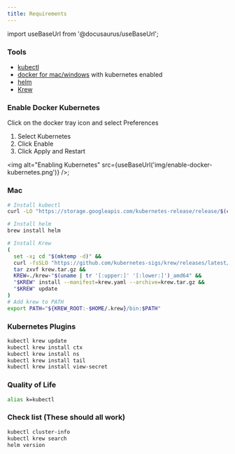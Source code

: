 ```yaml
---
title: Requirements
---
```


import useBaseUrl from '@docusaurus/useBaseUrl';

### Tools

- [kubectl](https://kubernetes.io/docs/tasks/tools/install-kubectl/)
- [docker for mac/windows](https://docs.docker.com/docker-for-windows/install/) with kubernetes enabled
- [helm](https://helm.sh/docs/intro/install/)
- [Krew](https://krew.sigs.k8s.io/docs/user-guide/setup/install/)

### Enable Docker Kubernetes

Click on the docker tray icon and select Preferences

1. Select Kubernetes
2. Click Enable
3. Click Apply and Restart

<img alt="Enabling Kubernetes" src={useBaseUrl('img/enable-docker-kubernetes.png')} />;

### Mac

```bash
# Install kubectl
curl -LO "https://storage.googleapis.com/kubernetes-release/release/$(curl -s https://storage.googleapis.com/kubernetes-release/release/stable.txt)/bin/darwin/amd64/kubectl"

# Install helm
brew install helm

# Install Krew
(
  set -x; cd "$(mktemp -d)" &&
  curl -fsSLO "https://github.com/kubernetes-sigs/krew/releases/latest/download/krew.{tar.gz,yaml}" &&
  tar zxvf krew.tar.gz &&
  KREW=./krew-"$(uname | tr '[:upper:]' '[:lower:]')_amd64" &&
  "$KREW" install --manifest=krew.yaml --archive=krew.tar.gz &&
  "$KREW" update
)
# Add krew to PATH
export PATH="${KREW_ROOT:-$HOME/.krew}/bin:$PATH"
```

### Kubernetes Plugins

```bash
kubectl krew update
kubectl krew install ctx
kubectl krew install ns
kubectl krew install tail
kubectl krew install view-secret

```

### Quality of Life

```bash
alias k=kubectl
```

### Check list (These should all work)

```bash
kubectl cluster-info
kubectl krew search
helm version
```
